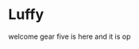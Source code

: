 # Luffy
welcome
gear five is here and it is op 
 
 
     
  
          
                            
                             
                                         
                                                               
                                     
                                    
                       
           
     
 
